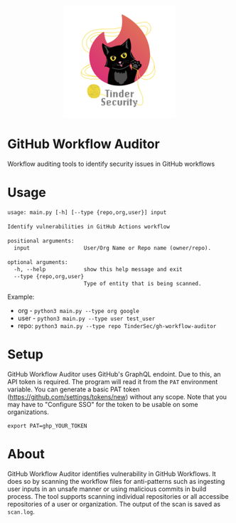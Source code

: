 <p align="center">
  <img width=50% height=50% src="static/TinderSecurity.png">
</p>

# GitHub Workflow Auditor
Workflow auditing tools to identify security issues in GitHub workflows

# Usage

```
usage: main.py [-h] [--type {repo,org,user}] input

Identify vulnerabilities in GitHub Actions workflow

positional arguments:
  input                 User/Org Name or Repo name (owner/repo).

optional arguments:
  -h, --help            show this help message and exit
  --type {repo,org,user}
                        Type of entity that is being scanned.
```

Example:
* org - `python3 main.py --type org google`
* user - `python3 main.py --type user test_user`
* repo: `python3 main.py --type repo TinderSec/gh-workflow-auditor`

# Setup

GitHub Workflow Auditor uses GitHub's GraphQL endoint. Due to this, an API token is required. The program will read it from the `PAT` environment variable. You can generate a basic PAT token (https://github.com/settings/tokens/new) without any scope. Note that you may have to "Configure SSO" for the token to be usable on some organizations.

```
export PAT=ghp_YOUR_TOKEN
```

# About
GitHub Workflow Auditor identifies vulnerability in GitHub Workflows. It does so by scanning the workflow files for anti-patterns such as ingesting user inputs in an unsafe manner or using malicious commits in build process. The tool supports scanning individual repositories or all accessibe repositories of a user or organization. The output of the scan is saved as `scan.log`.
